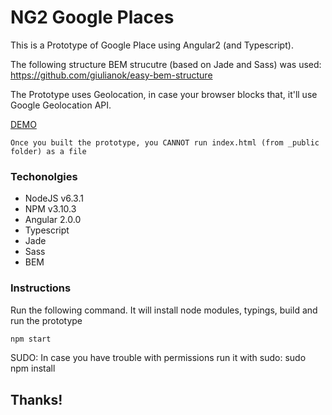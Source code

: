# NG2 Google Places

This is a Prototype of Google Place using Angular2 (and Typescript).

The following structure BEM strucutre (based on Jade and Sass) was used:
https://github.com/giulianok/easy-bem-structure

The Prototype uses Geolocation, in case your browser blocks that, it'll use Google Geolocation API.

[DEMO](http://bostwickworks.com/ng2-google-places/)

`Once you built the prototype, you CANNOT run index.html (from _public folder) as a file`

### Techonolgies
* NodeJS v6.3.1
* NPM v3.10.3
* Angular 2.0.0
* Typescript
* Jade
* Sass
* BEM

### Instructions

Run the following command. It will install node modules, typings, build and run the prototype
```sh
npm start
```

SUDO: In case you have trouble with permissions run it with sudo: sudo npm install

## Thanks!